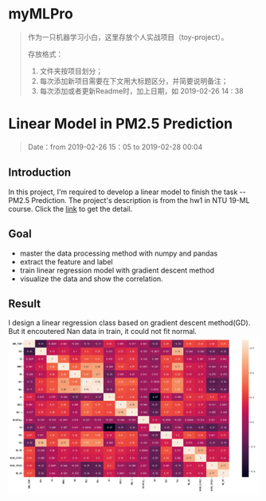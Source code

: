 # myMLPro
>  作为一只机器学习小白，这里存放个人实战项目（toy-project）。
>
> 存放格式：
>
> 1. 文件夹按项目划分；
> 2. 每次添加新项目需要在下文用大标题区分，并简要说明备注；
> 3. 每次添加或者更新Readme时，加上日期，如 2019-02-26 14 : 38



# Linear Model in PM2.5 Prediction

>  Date：from 2019-02-26 15：05 to 2019-02-28 00:04

## Introduction
In this project, I'm required to develop a linear model to finish the task -- PM2.5 Prediction. The project's description is from the hw1 in NTU 19-ML course. Click the [link](https://ntumlta2019.github.io/ml-web-hw1/) to get the detail.

## Goal
* master the data processing method with numpy and pandas
* extract the feature and label
* train linear regression model with gradient descent method
* visualize the data and show the correlation.
  

## Result
I design a linear regression class based on gradient descent method(GD). But it encoutered Nan data in train, it could not fit normal.  
![](https://raw.githubusercontent.com/JoshuaQYH/blogImage/master/20190228002703.png)
